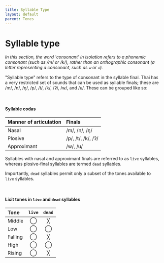 ```yaml
---
title: Syllable Type
layout: default
parent: Tones
---
```


<link rel="preconnect" href="https://fonts.googleapis.com">
<link rel="preconnect" href="https://fonts.gstatic.com" crossorigin>
<link href="https://fonts.googleapis.com/css2?family=Sarabun:ital,wght@0,100;0,200;0,300;0,400;0,500;0,600;0,700;0,800;1,100;1,200;1,300;1,400;1,500;1,600;1,700;1,800&display=swap" rel="stylesheet">

<style>
#diacritic-presentation {
    font-size: 24px;
    vertical-align: sub;
    font-family: Sarabun;
    font-weight: 100;
}

#invisible {
    color: #27262b;
}

#thai-text {
    font-family: Sarabun;
    font-weight: 300;
}

</style>

# Syllable type

*In this section, the word 'consonant' in isolation refers to a phonemic consonant (such as /m/ or /k/), rather than an orthographic consonant (a letter representing a consonant, such as <span id="thai-text">ม</span> or <span id="thai-text">ก</span>).*

"Syllable type" refers to the type of consonant in the syllable final. Thai has a very restricted set of sounds that can be used as syllable finals; these are /m/, /n/, /ŋ/, /p/, /t/, /k/, /ʔ/, /w/, and /u/. These can be grouped like so:

<br>

#### Syllable codas

|Manner of articulation| Finals |
|:--|:--|
| Nasal | /m/, /n/, /ŋ/ |
| Plosive | /p/, /t/, /k/, /ʔ/ |
| Approximant | /w/, /u/ |

Syllables with nasal and approximant finals are referred to as `live` syllables, whereas plosive-final syllables are termed `dead` syllables.

Importantly, `dead` syllables permit only a subset of the tones available to `live` syllables.

<br> 

#### Licit tones in `live` and `dead` syllables

| Tone | `live` | `dead` |
|:--|:--:|:--:|
| Middle | ◯ | ╳ |
| Low | ◯ | ◯ |
| Falling | ◯ | ╳ |
| High | ◯ | ◯ |
| Rising | ◯ | ╳ |
